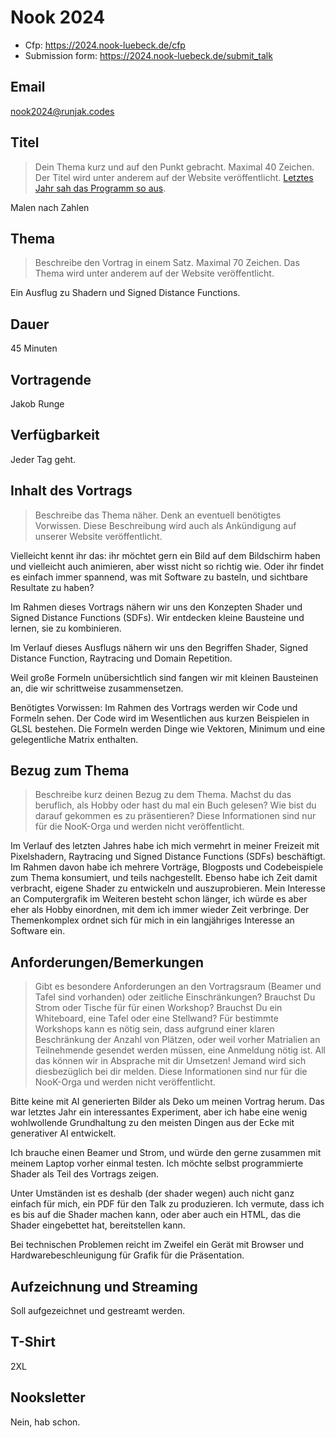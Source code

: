 # Nook 2024

- Cfp: https://2024.nook-luebeck.de/cfp
- Submission form: https://2024.nook-luebeck.de/submit_talk

## Email

nook2024@runjak.codes

## Titel

> Dein Thema kurz und auf den Punkt gebracht. Maximal 40 Zeichen. Der Titel wird unter anderem auf der Website veröffentlicht.
> [Letztes Jahr sah das Programm so aus](https://2023.nook-luebeck.de/schedule/#day0).

Malen nach Zahlen

## Thema

> Beschreibe den Vortrag in einem Satz. Maximal 70 Zeichen. Das Thema wird unter anderem auf der Website veröffentlicht.

Ein Ausflug zu Shadern und Signed Distance Functions.

## Dauer

45 Minuten

## Vortragende

Jakob Runge

## Verfügbarkeit

Jeder Tag geht.

## Inhalt des Vortrags

> Beschreibe das Thema näher. Denk an eventuell benötigtes Vorwissen.
> Diese Beschreibung wird auch als Ankündigung auf unserer Website veröffentlicht.

Vielleicht kennt ihr das: ihr möchtet gern ein Bild auf dem Bildschirm haben und vielleicht auch animieren, aber wisst nicht so richtig wie. Oder ihr findet es einfach immer spannend, was mit Software zu basteln, und sichtbare Resultate zu haben?

Im Rahmen dieses Vortrags nähern wir uns den Konzepten Shader und Signed Distance Functions (SDFs).
Wir entdecken kleine Bausteine und lernen, sie zu kombinieren.

Im Verlauf dieses Ausflugs nähern wir uns den Begriffen
Shader, Signed Distance Function, Raytracing und Domain Repetition.

Weil große Formeln unübersichtlich sind fangen wir mit kleinen Bausteinen an, die wir schrittweise zusammensetzen.

Benötigtes Vorwissen:
Im Rahmen des Vortrags werden wir Code und Formeln sehen.
Der Code wird im Wesentlichen aus kurzen Beispielen in GLSL bestehen.
Die Formeln werden Dinge wie Vektoren, Minimum und eine gelegentliche Matrix enthalten.

## Bezug zum Thema

> Beschreibe kurz deinen Bezug zu dem Thema.
> Machst du das beruflich, als Hobby oder hast du mal ein Buch gelesen?
> Wie bist du darauf gekommen es zu präsentieren?
> Diese Informationen sind nur für die NooK-Orga und werden nicht veröffentlicht.

Im Verlauf des letzten Jahres habe ich mich vermehrt in meiner Freizeit mit Pixelshadern, Raytracing und Signed Distance Functions (SDFs) beschäftigt. Im Rahmen davon habe ich mehrere Vorträge, Blogposts und Codebeispiele zum Thema konsumiert, und teils nachgestellt. Ebenso habe ich Zeit damit verbracht, eigene Shader zu entwickeln und auszuprobieren.
Mein Interesse an Computergrafik im Weiteren besteht schon länger, ich würde es aber eher als Hobby einordnen, mit dem ich immer wieder Zeit verbringe. Der Themenkomplex ordnet sich für mich in ein langjähriges Interesse an Software ein.

## Anforderungen/Bemerkungen

> Gibt es besondere Anforderungen an den Vortragsraum (Beamer und Tafel sind vorhanden) oder zeitliche Einschränkungen?
> Brauchst Du Strom oder Tische für für einen Workshop?
> Brauchst Du ein Whiteboard, eine Tafel oder eine Stellwand?
> Für bestimmte Workshops kann es nötig sein, dass aufgrund einer klaren Beschränkung der Anzahl von Plätzen,
> oder weil vorher Matrialien an Teilnehmende gesendet werden müssen, eine Anmeldung nötig ist.
> All das können wir in Absprache mit dir Umsetzen!
> Jemand wird sich diesbezüglich bei dir melden.
> Diese Informationen sind nur für die NooK-Orga und werden nicht veröffentlicht.

Bitte keine mit AI generierten Bilder als Deko um meinen Vortrag herum.
Das war letztes Jahr ein interessantes Experiment,
aber ich habe eine wenig wohlwollende Grundhaltung zu den meisten Dingen aus der Ecke mit generativer AI entwickelt.

Ich brauche einen Beamer und Strom, und würde den gerne zusammen mit meinem Laptop vorher einmal testen.
Ich möchte selbst programmierte Shader als Teil des Vortrags zeigen.

Unter Umständen ist es deshalb (der shader wegen) auch nicht ganz einfach für mich, ein PDF für den Talk zu produzieren.
Ich vermute, dass ich es bis auf die Shader machen kann, oder aber auch ein HTML, das die Shader eingebettet hat, bereitstellen kann.

Bei technischen Problemen reicht im Zweifel ein Gerät mit Browser und Hardwarebeschleunigung für Grafik für die Präsentation.

## Aufzeichnung und Streaming

Soll aufgezeichnet und gestreamt werden.

## T-Shirt

2XL

## Nooksletter

Nein, hab schon.

